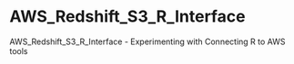 # AWS_Redshift_S3_R_Interface
AWS_Redshift_S3_R_Interface - Experimenting with Connecting R to AWS tools
